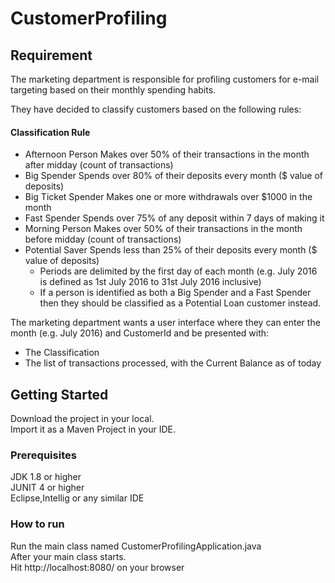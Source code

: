 # CustomerProfiling

## Requirement

The marketing department is responsible for profiling customers for e-mail targeting based on their monthly
spending habits.

They have decided to classify customers based on the following rules:

#### Classification Rule
* Afternoon Person Makes over 50% of their transactions in the month after midday (count of transactions)
* Big Spender Spends over 80% of their deposits every month ($ value of deposits)
* Big Ticket Spender Makes one or more withdrawals over $1000 in the month
* Fast Spender Spends over 75% of any deposit within 7 days of making it
* Morning Person Makes over 50% of their transactions in the month before midday (count of transactions)
* Potential Saver Spends less than 25% of their deposits every month ($ value of deposits)
  * Periods are delimited by the first day of each month (e.g. July 2016 is defined as 1st July 2016 to 31st
    July 2016 inclusive)
  * If a person is identified as both a Big Spender and a Fast Spender then they should be classified as a
    Potential Loan customer instead.

The marketing department wants a user interface where they can enter the month (e.g. July 2016) and
CustomerId and be presented with:
* The Classification
* The list of transactions processed, with the Current Balance as of today

## Getting Started

Download the project in your local.<br />
Import it as a Maven Project in your IDE.<br />

### Prerequisites

JDK 1.8 or higher <br />
JUNIT 4 or higher <br />
Eclipse,Intellig or any similar IDE <br />

### How to run
Run the main class named CustomerProfilingApplication.java <br />
After your main class starts. <br />
Hit http://localhost:8080/ on your browser <br />


